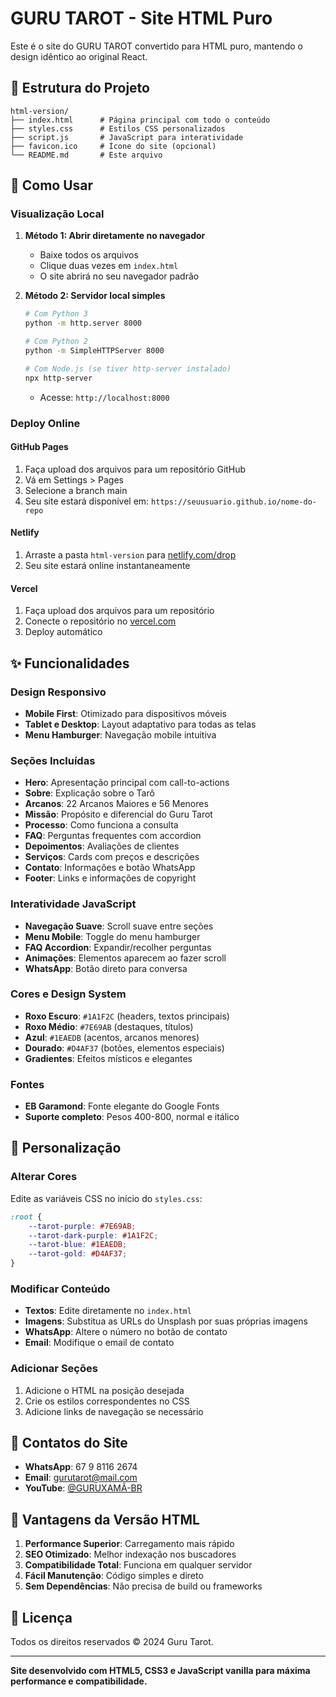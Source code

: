 # GURU TAROT - Site HTML Puro

Este é o site do GURU TAROT convertido para HTML puro, mantendo o design idêntico ao original React.

## 📁 Estrutura do Projeto

```
html-version/
├── index.html      # Página principal com todo o conteúdo
├── styles.css      # Estilos CSS personalizados
├── script.js       # JavaScript para interatividade
├── favicon.ico     # Ícone do site (opcional)
└── README.md       # Este arquivo
```

## 🚀 Como Usar

### Visualização Local

1. **Método 1: Abrir diretamente no navegador**
   - Baixe todos os arquivos
   - Clique duas vezes em `index.html`
   - O site abrirá no seu navegador padrão

2. **Método 2: Servidor local simples**
   ```bash
   # Com Python 3
   python -m http.server 8000
   
   # Com Python 2
   python -m SimpleHTTPServer 8000
   
   # Com Node.js (se tiver http-server instalado)
   npx http-server
   ```
   - Acesse: `http://localhost:8000`

### Deploy Online

#### GitHub Pages
1. Faça upload dos arquivos para um repositório GitHub
2. Vá em Settings > Pages
3. Selecione a branch main
4. Seu site estará disponível em: `https://seuusuario.github.io/nome-do-repo`

#### Netlify
1. Arraste a pasta `html-version` para [netlify.com/drop](https://app.netlify.com/drop)
2. Seu site estará online instantaneamente

#### Vercel
1. Faça upload dos arquivos para um repositório
2. Conecte o repositório no [vercel.com](https://vercel.com)
3. Deploy automático

## ✨ Funcionalidades

### Design Responsivo
- **Mobile First**: Otimizado para dispositivos móveis
- **Tablet e Desktop**: Layout adaptativo para todas as telas
- **Menu Hamburger**: Navegação mobile intuitiva

### Seções Incluídas
- **Hero**: Apresentação principal com call-to-actions
- **Sobre**: Explicação sobre o Tarô
- **Arcanos**: 22 Arcanos Maiores e 56 Menores
- **Missão**: Propósito e diferencial do Guru Tarot
- **Processo**: Como funciona a consulta
- **FAQ**: Perguntas frequentes com accordion
- **Depoimentos**: Avaliações de clientes
- **Serviços**: Cards com preços e descrições
- **Contato**: Informações e botão WhatsApp
- **Footer**: Links e informações de copyright

### Interatividade JavaScript
- **Navegação Suave**: Scroll suave entre seções
- **Menu Mobile**: Toggle do menu hamburger
- **FAQ Accordion**: Expandir/recolher perguntas
- **Animações**: Elementos aparecem ao fazer scroll
- **WhatsApp**: Botão direto para conversa

### Cores e Design System
- **Roxo Escuro**: `#1A1F2C` (headers, textos principais)
- **Roxo Médio**: `#7E69AB` (destaques, títulos)
- **Azul**: `#1EAEDB` (acentos, arcanos menores)
- **Dourado**: `#D4AF37` (botões, elementos especiais)
- **Gradientes**: Efeitos místicos e elegantes

### Fontes
- **EB Garamond**: Fonte elegante do Google Fonts
- **Suporte completo**: Pesos 400-800, normal e itálico

## 🎨 Personalização

### Alterar Cores
Edite as variáveis CSS no início do `styles.css`:
```css
:root {
    --tarot-purple: #7E69AB;
    --tarot-dark-purple: #1A1F2C;
    --tarot-blue: #1EAEDB;
    --tarot-gold: #D4AF37;
}
```

### Modificar Conteúdo
- **Textos**: Edite diretamente no `index.html`
- **Imagens**: Substitua as URLs do Unsplash por suas próprias imagens
- **WhatsApp**: Altere o número no botão de contato
- **Email**: Modifique o email de contato

### Adicionar Seções
1. Adicione o HTML na posição desejada
2. Crie os estilos correspondentes no CSS
3. Adicione links de navegação se necessário

## 📱 Contatos do Site

- **WhatsApp**: 67 9 8116 2674
- **Email**: gurutarot@mail.com
- **YouTube**: [@GURUXAMÃ-BR](https://www.youtube.com/@GURUXAM%C3%82-BR)

## 🌟 Vantagens da Versão HTML

1. **Performance Superior**: Carregamento mais rápido
2. **SEO Otimizado**: Melhor indexação nos buscadores
3. **Compatibilidade Total**: Funciona em qualquer servidor
4. **Fácil Manutenção**: Código simples e direto
5. **Sem Dependências**: Não precisa de build ou frameworks

## 📄 Licença

Todos os direitos reservados © 2024 Guru Tarot.

---

**Site desenvolvido com HTML5, CSS3 e JavaScript vanilla para máxima performance e compatibilidade.**
